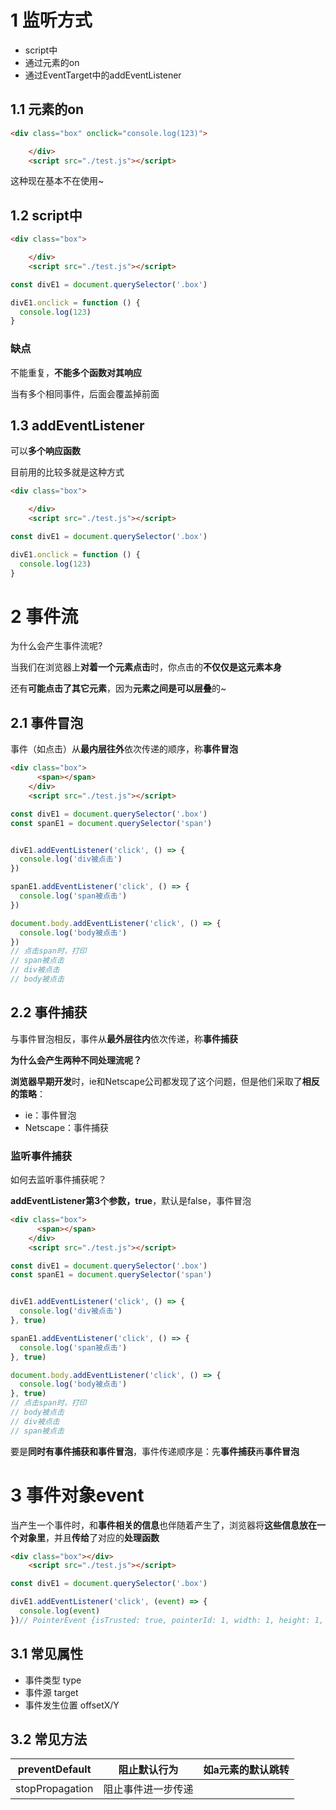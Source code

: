 # 1 监听方式

- script中
- 通过元素的on
- 通过EventTarget中的addEventListener

## 1.1 **元素的on**

```html
<div class="box" onclick="console.log(123)">

    </div>
    <script src="./test.js"></script>
```

这种现在基本不在使用~

## 1.2 **script中**

```html
<div class="box">

    </div>
    <script src="./test.js"></script>
```

```js
const divE1 = document.querySelector('.box')

divE1.onclick = function () {
  console.log(123)
}
```

### 缺点

不能重复，**不能多个函数对其响应**

当有多个相同事件，后面会覆盖掉前面

## 1.3 addEventListener

可以**多个响应函数**

目前用的比较多就是这种方式

```html
<div class="box">

    </div>
    <script src="./test.js"></script>
```

```js
const divE1 = document.querySelector('.box')

divE1.onclick = function () {
  console.log(123)
}
```

# 2 事件流

为什么会产生事件流呢?

当我们在浏览器上**对着一个元素点击**时，你点击的**不仅仅是这元素本身**

还有**可能点击了其它元素**，因为**元素之间是可以层叠**的~



## 2.1 事件冒泡

事件（如点击）从**最内层往外**依次传递的顺序，称**事件冒泡**

```html
<div class="box">
      <span></span>
    </div>
    <script src="./test.js"></script>
```

```js
const divE1 = document.querySelector('.box')
const spanE1 = document.querySelector('span')


divE1.addEventListener('click', () => {
  console.log('div被点击')
})

spanE1.addEventListener('click', () => {
  console.log('span被点击')
})

document.body.addEventListener('click', () => {
  console.log('body被点击')
})
// 点击span时，打印
// span被点击
// div被点击
// body被点击
```



## 2.2 事件捕获

与事件冒泡相反，事件从**最外层往内**依次传递，称**事件捕获**

**为什么会产生两种不同处理流呢？**

**浏览器早期开发**时，ie和Netscape公司都发现了这个问题，但是他们采取了**相反的策略**：

- ie：事件冒泡
- Netscape：事件捕获

### 监听事件捕获

如何去监听事件捕获呢？

**addEventListener第3个参数，true**，默认是false，事件冒泡

```html
<div class="box">
      <span></span>
    </div>
    <script src="./test.js"></script>
```

```js
const divE1 = document.querySelector('.box')
const spanE1 = document.querySelector('span')


divE1.addEventListener('click', () => {
  console.log('div被点击')
}, true)

spanE1.addEventListener('click', () => {
  console.log('span被点击')
}, true)

document.body.addEventListener('click', () => {
  console.log('body被点击')
}, true)
// 点击span时，打印
// body被点击
// div被点击
// span被点击
```

要是**同时有事件捕获和事件冒泡**，事件传递顺序是：先**事件捕获**再**事件冒泡**

# 3 事件对象event

当产生一个事件时，和**事件相关的信息**也伴随着产生了，浏览器将**这些信息放在一个对象里**，并且**传给**了对应的**处理函数**

```html
<div class="box"></div>
    <script src="./test.js"></script>
```

```js
const divE1 = document.querySelector('.box')

divE1.addEventListener('click', (event) => {
  console.log(event)
})// PointerEvent {isTrusted: true, pointerId: 1, width: 1, height: 1, pressure: 0, …}
```

## 3.1 常见属性

- 事件类型 type
- 事件源 target
- 事件发生位置 offsetX/Y

## 3.2 常见方法

| preventDefault  | 阻止默认行为       | 如a元素的默认跳转 |
| --------------- | ------------------ | ----------------- |
| stopPropagation | 阻止事件进一步传递 |                   |

